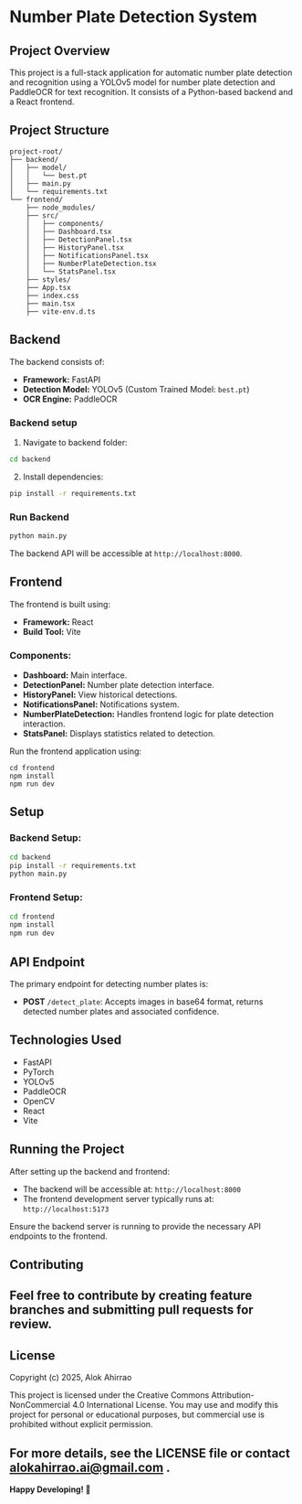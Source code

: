# Number Plate Detection System

## Project Overview
This project is a full-stack application for automatic number plate detection and recognition using a YOLOv5 model for number plate detection and PaddleOCR for text recognition. It consists of a Python-based backend and a React frontend.

## Project Structure

```
project-root/
├── backend/
│   ├── model/
│   │   └── best.pt
│   ├── main.py
│   └── requirements.txt
└── frontend/
    ├── node_modules/
    ├── src/
    │   ├── components/
    │   ├── Dashboard.tsx
    │   ├── DetectionPanel.tsx
    │   ├── HistoryPanel.tsx
    │   ├── NotificationsPanel.tsx
    │   ├── NumberPlateDetection.tsx
    │   └── StatsPanel.tsx
    ├── styles/
    ├── App.tsx
    ├── index.css
    ├── main.tsx
    ├── vite-env.d.ts

```

## Backend
The backend consists of:
- **Framework:** FastAPI
- **Detection Model:** YOLOv5 (Custom Trained Model: `best.pt`)
- **OCR Engine:** PaddleOCR

### Backend setup
1. Navigate to backend folder:
```bash
cd backend
```

2. Install dependencies:
```bash
pip install -r requirements.txt
```

### Run Backend
```bash
python main.py
```
The backend API will be accessible at `http://localhost:8000`.

## Frontend
The frontend is built using:
- **Framework:** React
- **Build Tool:** Vite

### Components:
- **Dashboard:** Main interface.
- **DetectionPanel:** Number plate detection interface.
- **HistoryPanel:** View historical detections.
- **NotificationsPanel:** Notifications system.
- **NumberPlateDetection:** Handles frontend logic for plate detection interaction.
- **StatsPanel:** Displays statistics related to detection.

Run the frontend application using:
```shell
cd frontend
npm install
npm run dev
```

## Setup

### Backend Setup:
```bash
cd backend
pip install -r requirements.txt
python main.py
```

### Frontend Setup:
```bash
cd frontend
npm install
npm run dev
```

## API Endpoint

The primary endpoint for detecting number plates is:

- **POST** `/detect_plate`: Accepts images in base64 format, returns detected number plates and associated confidence.

## Technologies Used

- FastAPI
- PyTorch
- YOLOv5
- PaddleOCR
- OpenCV
- React
- Vite

## Running the Project

After setting up the backend and frontend:
- The backend will be accessible at: `http://localhost:8000`
- The frontend development server typically runs at: `http://localhost:5173`

Ensure the backend server is running to provide the necessary API endpoints to the frontend.

## Contributing

Feel free to contribute by creating feature branches and submitting pull requests for review.
---

## **License**

Copyright (c) 2025, Alok Ahirrao

This project is licensed under the Creative Commons Attribution-NonCommercial 4.0 International License.
You may use and modify this project for personal or educational purposes, but commercial use is prohibited without explicit permission.

For more details, see the LICENSE file or contact alokahirrao.ai@gmail.com .
---


**Happy Developing! 🚀**